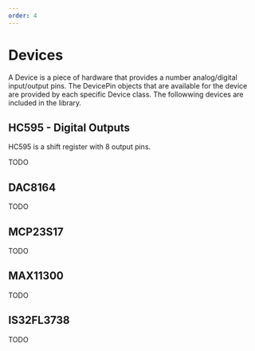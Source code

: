 ```yaml
---
order: 4
---
```


# Devices

A Device is a piece of hardware that provides a number analog/digital input/output pins.
The DevicePin objects that are available for the device are provided by each specific Device class.
The followwing devices are included in the library.

## HC595 - Digital Outputs

HC595 is a shift register with 8 output pins.

TODO

## DAC8164

TODO

## MCP23S17

TODO

## MAX11300

TODO

## IS32FL3738

TODO